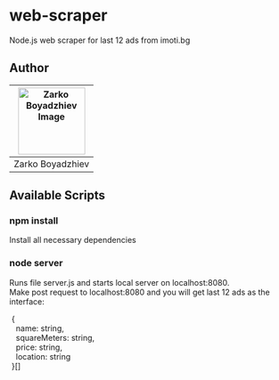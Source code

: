 # web-scraper

Node.js web scraper for last 12 ads from imoti.bg

## Author

| [<img src="https://avatars1.githubusercontent.com/u/31741368?s=460&u=f4836b9d862e76e52d9e9be14668d293e3b7d84e&v=4" alt="Zarko Boyadzhiev Image" width="120" height="120">](https://avatars1.githubusercontent.com/u/31741368?s=460&u=f4836b9d862e76e52d9e9be14668d293e3b7d84e&v=4) |
| ---------------------------------------------------------------------------------------------------------------------------------------------------------------------------------------------------------------------------------------------------------------------------------- |
| Zarko Boyadzhiev                                                                                                                                                                                                                                                                   |

## Available Scripts

### npm install

Install all necessary dependencies

### node server

Runs file server.js and starts local server on localhost:8080.<br />
Make post request to localhost:8080 and you will get last 12 ads as the interface:<br />

&nbsp;{<br />
&nbsp;&nbsp;&nbsp;name: string,<br />
&nbsp;&nbsp;&nbsp;squareMeters: string,<br />
&nbsp;&nbsp;&nbsp;price: string,<br />
&nbsp;&nbsp;&nbsp;location: string<br />
&nbsp;}[]<br />
